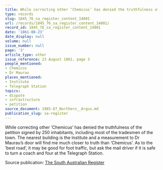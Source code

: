 ```yaml
---
title: While correcting other ‘Chemicus’ has denied the truthfulness of the petition
type: records
slug: 1845_76_sa_register_content_14801
url: /records/1845_76_sa_register_content_14801/
record_id: 1845_76_sa_register_content_14801
date: '1861-08-23'
date_display: null
volume: null
issue_number: null
page: '3'
article_type: other
issue_reference: 23 August 1861, page 3
people_mentioned:
- Chemicus
- Dr Maurau
places_mentioned:
- Institute
- Telegraph Station
topics:
- dispute
- infrastructure
- petition
source_document: 1985-87_Northern__Argus.md
publication_slug: sa-register
---
```


While correcting other ‘Chemicus’ has denied the truthfulness of the petition signed by 250 inhabitants, including most of the tradesmen of the town.  The nearest building is the Institute and a measurement to Dr Maurau’s door will find me much closer to truth than ‘Chemicus’.  As to the ‘best road’, it may be good for foot traffic, but ask the mail driver if it is safe to turn a coach and four at the Telegraph Station.

Source publication: [The South Australian Register](/publications/sa-register/)
